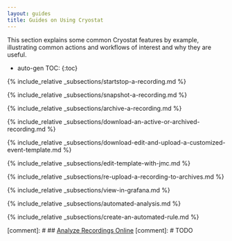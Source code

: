 ```yaml
---
layout: guides
title: Guides on Using Cryostat
---
```


This section explains some common Cryostat features by example, illustrating
common actions and workflows of interest and why they are useful.

* auto-gen TOC:
{:toc}

{% include_relative _subsections/startstop-a-recording.md %}

{% include_relative _subsections/snapshot-a-recording.md %}

{% include_relative _subsections/archive-a-recording.md %}

{% include_relative _subsections/download-an-active-or-archived-recording.md %}

{% include_relative _subsections/download-edit-and-upload-a-customized-event-template.md %}

{% include_relative _subsections/edit-template-with-jmc.md %}

{% include_relative _subsections/re-upload-a-recording-to-archives.md %}

{% include_relative _subsections/view-in-grafana.md %}

{% include_relative _subsections/automated-analysis.md %}

{% include_relative _subsections/create-an-automated-rule.md %}

[comment]: # ## [Analyze Recordings Online](#analyze-recordings-online)
[comment]: # TODO

